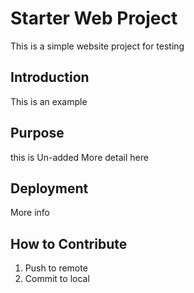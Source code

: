 # Starter Web Project

This is a simple website project for testing
## Introduction


This is an example
## Purpose
this is Un-added
More detail here

## Deployment
More info
## How to Contribute
1. Push to remote
2. Commit to local





